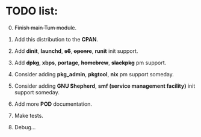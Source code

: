 # TODO list:

0) ~~Finish main Tum module~~.

1) Add this distribution to the **CPAN**.

2) Add **dinit**, **launchd**, ~~**s6**~~, ~~**openrc**~~, **runit** init support.

3) Add ~~**dpkg**~~, **xbps**, **portage**, ~~**homebrew**~~, ~~**slackpkg**~~ pm support.

4) Consider adding **pkg_admin**, **pkgtool**, **nix** pm support someday.

5) Consider adding **GNU Shepherd**, **smf (service management facility)** init support someday.

6) Add more **POD** documentation.

7) Make tests.

8) Debug...
